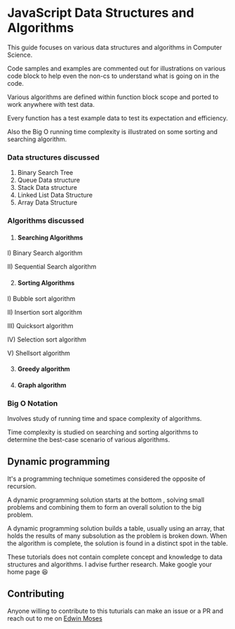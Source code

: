 # JavaScript Data Structures and Algorithms

This guide focuses on various data structures and algorithms in Computer Science.

Code samples and examples are commented out for illustrations on various code block to help even the non-cs to understand what is going on in the code.

Various algorithms are defined within function block scope and ported to work anywhere with test data.

Every function has a test example data to test its expectation and efficiency.

Also the Big O running time complexity is illustrated on some sorting and searching algorithm.

### Data structures discussed
1. Binary Search Tree
2. Queue Data structure
3. Stack Data structure
4. Linked List Data Structure
5. Array Data Structure

### Algorithms discussed
1. #### Searching Algorithms
  I) Binary Search algorithm

  II) Sequential Search algorithm

2. #### Sorting Algorithms
  I) Bubble sort algorithm

  II) Insertion sort algorithm

  III) Quicksort algorithm

  IV) Selection sort algorithm

  V) Shellsort algorithm

3. #### Greedy algorithm
4. #### Graph algorithm

### Big O Notation

Involves study of running time and space complexity of algorithms.

Time complexity is studied on searching and sorting algorithms to determine the best-case scenario of various algorithms.

## Dynamic programming
It's a programming technique sometimes considered the opposite of recursion.

A dynamic programming solution starts at the bottom , solving small problems and combining them to form an overall solution to the big problem.

A dynamic programming solution builds a table, usually using an array, that holds the results of many subsolution as the problem is broken down. When the algorithm is complete, the solution is found in a distinct spot in the table.

These tutorials does not contain complete concept and knowledge to data structures and algorithms. I advise further research. Make google your home page :laughing:

## Contributing
Anyone willing to contribute to this tuturials can make an issue or a PR and reach out to me on [Edwin Moses](https://edwin-lomolo.herokuapp.com)

